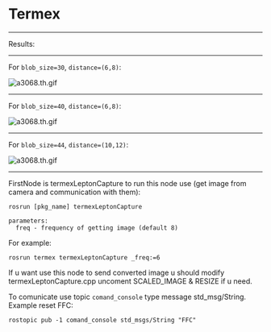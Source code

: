 # Termex
---
Results:

***
For `blob_size=30`, `distance=(6,8)`:  

![a3068.th.gif](gifs/a3068.gif)

***
For `blob_size=40`, `distance=(6,8)`:  

![a3068.th.gif](gifs/a4068.gif)

***
For `blob_size=44`, `distance=(10,12)`:  

![a3068.th.gif](gifs/a441012.gif)

---
FirstNode is termexLeptonCapture to run this node use (get image from camera and communication with them):
```
rosrun [pkg_name] termexLeptonCapture 

parameters:
  freq - frequency of getting image (default 8)
```
For example:
```
rosrun termex termexLeptonCapture _freq:=6
```

If u want use this node to send converted image u should modify termexLeptonCapture.cpp uncoment SCALED_IMAGE & RESIZE if u need.

To comunicate use topic `comand_console` type message std_msg/String. 
Example reset FFC: 
```
rostopic pub -1 comand_console std_msgs/String "FFC"
```

